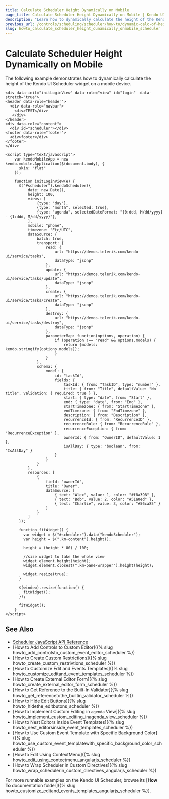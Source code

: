 ```yaml
---
title: Calculate Scheduler Height Dynamically on Mobile
page_title: Calculate Scheduler Height Dynamically on Mobile | Kendo UI Scheduler
description: "Learn how to dynamically calculate the height of the Kendo UI Scheduler on mobile."
previous_url: /controls/scheduling/scheduler/how-to/dynamic-calc-of-height-in-mobile
slug: howto_calculate_scheduler_height_dunamically_onmobile_scheduler
---
```


# Calculate Scheduler Height Dynamically on Mobile

The following example demonstrates how to dynamically calculate the height of the Kendo UI Scheduler widget on a mobile device.



```dojo
<div data-init="initLoginView" data-role="view" id="login"  data-stretch="true">
<header data-role="header">
  <div data-role="navbar">
    <div>TEST</div>
   </div>
</header>
<div data-role="content">
  <div id="scheduler"></div>
<footer data-role="footer">
  <div>footer</div>
</footer>
</div>

<script type="text/javascript">
    var kendoMobileApp = new kendo.mobile.Application($(document.body), {
      skin: "flat"
    });

    function initLoginView(e) {
      $("#scheduler").kendoScheduler({
          date: new Date(),
          height: 100,
          views: [
              {type: "day"},
              {type: "month", selected: true},
              {type: "agenda", selectedDateFormat: "{0:ddd, M/dd/yyyy} - {1:ddd, M/dd/yyyy}"},
          ],
          mobile: "phone",
          timezone: "Etc/UTC",
          dataSource: {
              batch: true,
              transport: {
                  read: {
                      url: "https://demos.telerik.com/kendo-ui/service/tasks",
                      dataType: "jsonp"
                  },
                  update: {
                      url: "https://demos.telerik.com/kendo-ui/service/tasks/update",
                      dataType: "jsonp"
                  },
                  create: {
                      url: "https://demos.telerik.com/kendo-ui/service/tasks/create",
                      dataType: "jsonp"
                  },
                  destroy: {
                      url: "https://demos.telerik.com/kendo-ui/service/tasks/destroy",
                      dataType: "jsonp"
                  },
                  parameterMap: function(options, operation) {
                      if (operation !== "read" && options.models) {
                          return {models: kendo.stringify(options.models)};
                      }
                  }
              },
              schema: {
                  model: {
                      id: "taskId",
                      fields: {
                          taskId: { from: "TaskID", type: "number" },
                          title: { from: "Title", defaultValue: "No title", validation: { required: true } },
                          start: { type: "date", from: "Start" },
                          end: { type: "date", from: "End" },
                          startTimezone: { from: "StartTimezone" },
                          endTimezone: { from: "EndTimezone" },
                          description: { from: "Description" },
                          recurrenceId: { from: "RecurrenceID" },
                          recurrenceRule: { from: "RecurrenceRule" },
                          recurrenceException: { from: "RecurrenceException" },
                          ownerId: { from: "OwnerID", defaultValue: 1 },
                          isAllDay: { type: "boolean", from: "IsAllDay" }
                      }
                  }
              }
          },
          resources: [
              {
                  field: "ownerId",
                  title: "Owner",
                  dataSource: [
                      { text: "Alex", value: 1, color: "#f8a398" },
                      { text: "Bob", value: 2, color: "#51a0ed" },
                      { text: "Charlie", value: 3, color: "#56ca85" }
                  ]
              }
          ]
      });

      function fitWidget() {
        var widget = $("#scheduler").data("kendoScheduler");
        var height = $(".km-content").height();

        height = (height * 80) / 100;

        //size widget to take the whole view
        widget.element.height(height);
        widget.element.closest(".km-pane-wrapper").height(height);

        widget.resize(true);
      }

      $(window).resize(function() {
        fitWidget();
      });

      fitWidget();
    }
</script>
```

## See Also

* [Scheduler JavaScript API Reference](/api/javascript/ui/scheduler)
* [How to Add Controls to Custom Editor]({% slug howto_add_controlsto_custom_event_editor_scheduler %})
* [How to Create Custom Restrictions]({% slug howto_create_custom_restrivtions_scheduler %})
* [How to Customize Edit and Events Templates]({% slug howto_customize_editand_event_templates_scheduler %})
* [How to Create External Editor Form]({% slug howto_create_external_editor_form_scheduler %})
* [How to Get Reference to the Built-In Validator]({% slug howto_get_referencetothe_builtin_validator_scheduler %})
* [How to Hide Edit Buttons]({% slug howto_hidethe_editbutons_scheduler %})
* [How to Implement Custom Editing in `agenda` View]({% slug howto_implement_custom_editing_inagenda_view_scheduler %})
* [How to Nest Editors inside Event Templates]({% slug howto_nest_editorsinside_event_templates_scheduler %})
* [How to Use Custom Event Template with Specific Background Color]({% slug howto_use_custom_event_templatewith_specific_background_color_scheduler %})
* [How to Edit Using ContextMenu]({% slug howto_edit_using_contectmenu_angularjs_scheduler %})
* [How to Wrap Scheduler in Custom Directives]({% slug howto_wrap_schedulerin_custom_directives_angularjs_scheduler %})

For more runnable examples on the Kendo UI Scheduler, browse its [**How To** documentation folder]({% slug howto_customize_editand_events_templates_angularjs_scheduler %}).
